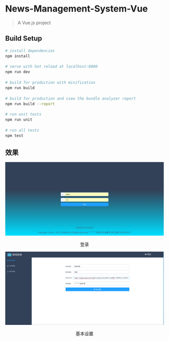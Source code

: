 # News-Management-System-Vue

> A Vue.js project

## Build Setup

``` bash
# install dependencies
npm install

# serve with hot reload at localhost:8080
npm run dev

# build for production with minification
npm run build

# build for production and view the bundle analyzer report
npm run build --report

# run unit tests
npm run unit

# run all tests
npm test
```
## 效果
![登录](./img/login.png)

<center>登录</center>

![基本设置](./img/base_setting.png)

<center>基本设置</center>
